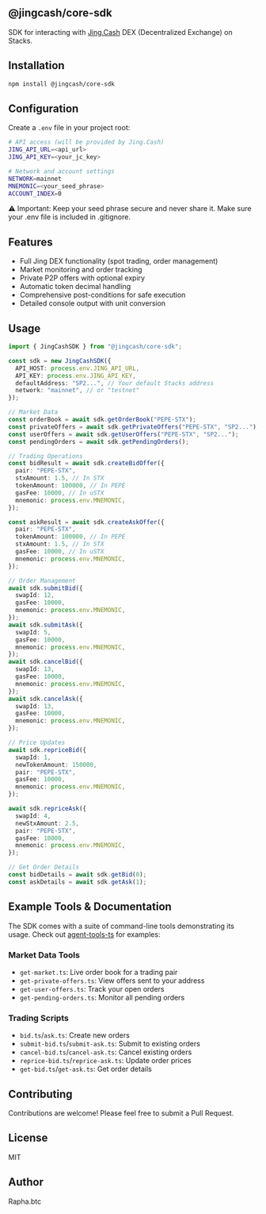 ## @jingcash/core-sdk

SDK for interacting with [Jing.Cash](https://app.jing.cash) DEX (Decentralized Exchange) on Stacks.

## Installation

```bash
npm install @jingcash/core-sdk
```

## Configuration

Create a `.env` file in your project root:

```bash
# API access (will be provided by Jing.Cash)
JING_API_URL=<api_url>
JING_API_KEY=<your_jc_key>

# Network and account settings
NETWORK=mainnet
MNEMONIC=<your_seed_phrase>
ACCOUNT_INDEX=0
```

⚠️ Important: Keep your seed phrase secure and never share it. Make sure your .env file is included in .gitignore.

## Features

- Full Jing DEX functionality (spot trading, order management)
- Market monitoring and order tracking
- Private P2P offers with optional expiry
- Automatic token decimal handling
- Comprehensive post-conditions for safe execution
- Detailed console output with unit conversion

## Usage

```typescript
import { JingCashSDK } from "@jingcash/core-sdk";

const sdk = new JingCashSDK({
  API_HOST: process.env.JING_API_URL,
  API_KEY: process.env.JING_API_KEY,
  defaultAddress: "SP2...", // Your default Stacks address
  network: "mainnet", // or "testnet"
});

// Market Data
const orderBook = await sdk.getOrderBook("PEPE-STX");
const privateOffers = await sdk.getPrivateOffers("PEPE-STX", "SP2...");
const userOffers = await sdk.getUserOffers("PEPE-STX", "SP2...");
const pendingOrders = await sdk.getPendingOrders();

// Trading Operations
const bidResult = await sdk.createBidOffer({
  pair: "PEPE-STX",
  stxAmount: 1.5, // In STX
  tokenAmount: 100000, // In PEPE
  gasFee: 10000, // In uSTX
  mnemonic: process.env.MNEMONIC,
});

const askResult = await sdk.createAskOffer({
  pair: "PEPE-STX",
  tokenAmount: 100000, // In PEPE
  stxAmount: 1.5, // In STX
  gasFee: 10000, // In uSTX
  mnemonic: process.env.MNEMONIC,
});

// Order Management
await sdk.submitBid({
  swapId: 12,
  gasFee: 10000,
  mnemonic: process.env.MNEMONIC,
});
await sdk.submitAsk({
  swapId: 5,
  gasFee: 10000,
  mnemonic: process.env.MNEMONIC,
});
await sdk.cancelBid({
  swapId: 13,
  gasFee: 10000,
  mnemonic: process.env.MNEMONIC,
});
await sdk.cancelAsk({
  swapId: 13,
  gasFee: 10000,
  mnemonic: process.env.MNEMONIC,
});

// Price Updates
await sdk.repriceBid({
  swapId: 1,
  newTokenAmount: 150000,
  pair: "PEPE-STX",
  gasFee: 10000,
  mnemonic: process.env.MNEMONIC,
});

await sdk.repriceAsk({
  swapId: 4,
  newStxAmount: 2.5,
  pair: "PEPE-STX",
  gasFee: 10000,
  mnemonic: process.env.MNEMONIC,
});

// Get Order Details
const bidDetails = await sdk.getBid(0);
const askDetails = await sdk.getAsk(1);
```

## Example Tools & Documentation

The SDK comes with a suite of command-line tools demonstrating its usage. Check out [agent-tools-ts](https://github.com/aibtcdev/agent-tools-ts) for examples:

### Market Data Tools

- `get-market.ts`: Live order book for a trading pair
- `get-private-offers.ts`: View offers sent to your address
- `get-user-offers.ts`: Track your open orders
- `get-pending-orders.ts`: Monitor all pending orders

### Trading Scripts

- `bid.ts`/`ask.ts`: Create new orders
- `submit-bid.ts`/`submit-ask.ts`: Submit to existing orders
- `cancel-bid.ts`/`cancel-ask.ts`: Cancel existing orders
- `reprice-bid.ts`/`reprice-ask.ts`: Update order prices
- `get-bid.ts`/`get-ask.ts`: Get order details

## Contributing

Contributions are welcome! Please feel free to submit a Pull Request.

## License

MIT

## Author

Rapha.btc

```

```
